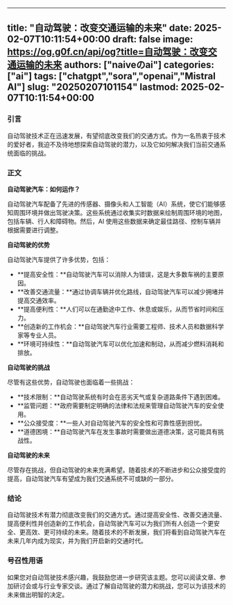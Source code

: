 
---
title: "自动驾驶：改变交通运输的未来"
date: 2025-02-07T10:11:54+00:00
draft: false
image: https://og.g0f.cn/api/og?title=自动驾驶：改变交通运输的未来
authors: ["naiveのai"]
categories: ["ai"]
tags: ["chatgpt","sora","openai","Mistral AI"]
slug: "20250207101154"
lastmod: 2025-02-07T10:11:54+00:00
---
### 引言

自动驾驶技术正在迅速发展，有望彻底改变我们的交通方式。作为一名热衷于技术的爱好者，我迫不及待地想探索自动驾驶的潜力，以及它如何解决我们当前交通系统面临的挑战。

### 正文

**自动驾驶汽车：如何运作？**

自动驾驶汽车配备了先进的传感器、摄像头和人工智能（AI）系统，使它们能够感知周围环境并做出驾驶决策。这些系统通过收集实时数据来绘制周围环境的地图，包括车辆、行人和障碍物。然后，AI 使用这些数据来确定最佳路径、控制车辆并根据需要进行调整。

**自动驾驶的优势**

自动驾驶汽车提供了许多优势，包括：

- **提高安全性：**自动驾驶汽车可以消除人为错误，这是大多数车祸的主要原因。
- **改善交通流量：**通过协调车辆并优化路线，自动驾驶汽车可以减少拥堵并提高交通效率。
- **提高便利性：**人们可以在通勤途中工作、休息或娱乐，从而节省时间和压力。
- **创造新的工作机会：**自动驾驶汽车行业需要工程师、技术人员和数据科学家等专业人员。
- **环境可持续性：**自动驾驶汽车可以优化加速和制动，从而减少燃料消耗和排放。

**自动驾驶的挑战**

尽管有这些优势，自动驾驶也面临着一些挑战：

- **技术限制：**自动驾驶系统有时会在恶劣天气或复杂道路条件下遇到困难。
- **监管问题：**政府需要制定明确的法律和法规来管理自动驾驶汽车的安全使用。
- **公众接受度：**一些人对自动驾驶汽车的安全性和可靠性感到担忧。
- **道德困境：**自动驾驶汽车在发生事故时需要做出道德决策，这可能具有挑战性。

**自动驾驶的未来**

尽管存在挑战，但自动驾驶的未来充满希望。随着技术的不断进步和公众接受度的提高，自动驾驶汽车有望成为我们交通系统不可或缺的一部分。

### 结论

自动驾驶技术有潜力彻底改变我们的交通方式。通过提高安全性、改善交通流量、提高便利性并创造新的工作机会，自动驾驶汽车可以为我们所有人创造一个更安全、更高效、更可持续的未来。随着技术的不断发展，我们将看到自动驾驶汽车在未来几年内成为现实，并为我们开启新的交通时代。

### 号召性用语

如果您对自动驾驶技术感兴趣，我鼓励您进一步研究该主题。您可以阅读文章、参加研讨会或与行业专家交谈。通过了解自动驾驶的潜力和挑战，您可以为该技术的未来做出明智的决定。